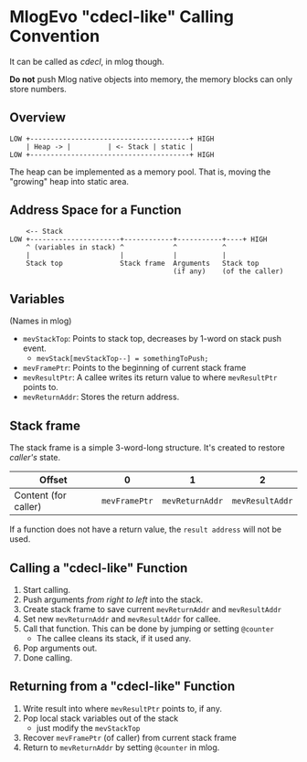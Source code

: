 # MlogEvo "cdecl-like" Calling Convention
It can be called as *cdecl*, in mlog though.

**Do not** push Mlog native objects into memory, the memory blocks can only store numbers.

## Overview
```
LOW +---------------------------------------+ HIGH
    | Heap -> |         | <- Stack | static |
LOW +---------------------------------------+ HIGH
```
The heap can be implemented as a memory pool. That is, moving the "growing" heap into static area.

## Address Space for a Function
```
    <-- Stack
LOW +----------------------+------------+-----------+----+ HIGH
    ^ (variables in stack) ^            ^           ^ 
    |                      |            |           |
    Stack top              Stack frame  Arguments   Stack top
                                        (if any)    (of the caller)
```

## Variables
(Names in mlog)
* `mevStackTop`: Points to stack top, decreases by 1-word on stack push event.
    * `mevStack[mevStackTop--] = somethingToPush;`
* `mevFramePtr`: Points to the beginning of current stack frame
* `mevResultPtr`: A callee writes its return value to where `mevResultPtr` points to.
* `mevReturnAddr`: Stores the return address. 

## Stack frame

The stack frame is a simple 3-word-long structure. It's created to restore _caller's_ state.

| Offset               | 0             | 1               | 2               |
|----------------------|---------------|-----------------|-----------------|
| Content (for caller) | `mevFramePtr` | `mevReturnAddr` | `mevResultAddr` |

If a function does not have a return value, the `result address` will not be used.

## Calling a "cdecl-like" Function
1. Start calling.
2. Push arguments *from right to left* into the stack.
3. Create stack frame to save current `mevReturnAddr` and `mevResultAddr`
4. Set new `mevReturnAddr` and `mevResultAddr` for callee.
5. Call that function. This can be done by jumping or setting `@counter`
    * The callee cleans its stack, if it used any.
6. Pop arguments out.
7. Done calling.

## Returning from a "cdecl-like" Function
1. Write result into where `mevResultPtr` points to, if any.
2. Pop local stack variables out of the stack
    * just modify the `mevStackTop`
3. Recover `mevFramePtr` (of caller) from current stack frame
4. Return to `mevReturnAddr` by setting `@counter` in mlog.